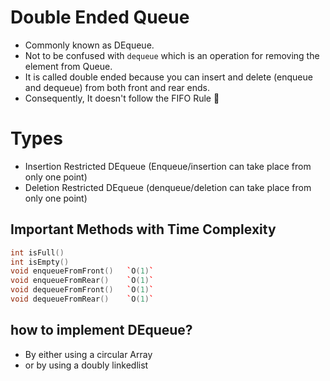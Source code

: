 # Double Ended Queue

- Commonly known as DEqueue.
- Not to be confused with `dequeue` which is an operation for removing the element from Queue.
- It is called double ended because you can insert and delete (enqueue and dequeue) from both front and rear ends.
- Consequently, It doesn't follow the FIFO Rule 👼

# Types

- Insertion Restricted DEqueue (Enqueue/insertion can take place from only one point)
- Deletion Restricted DEqueue (denqueue/deletion can take place from only one point)

## Important Methods with Time Complexity

```cpp
int isFull()
int isEmpty()
void enqueueFromFront()   `O(1)`
void enqueueFromRear()    `O(1)`
void dequeueFromFront()   `O(1)`
void dequeueFromRear()    `O(1)`
```

## how to implement DEqueue?

- By either using a circular Array
- or by using a doubly linkedlist
